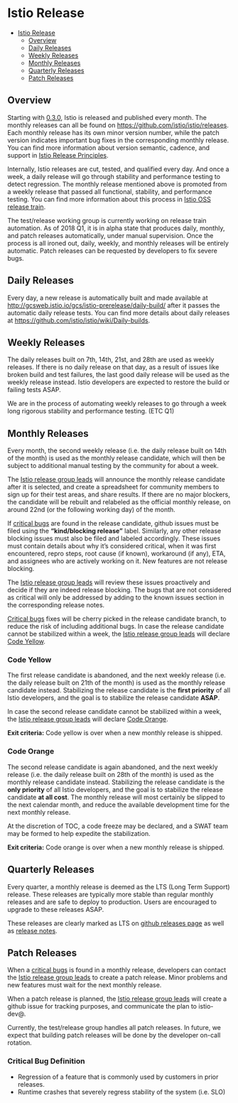 # Istio Release

- [Istio Release](#istio-release)
  * [Overview](#overview)
  * [Daily Releases](#daily-releases)
  * [Weekly Releases](#weekly-releases)
  * [Monthly Releases](#monthly-releases)
  * [Quarterly Releases](#quarterly-releases)
  * [Patch Releases](#patch-releases)

## Overview

Starting with [0.3.0](https://github.com/istio/istio/releases/tag/0.3.0), Istio is released and published every month. The
monthly releases can all be found on https://github.com/istio/istio/releases. Each monthly release has its own minor version
number, while the patch version indicates important bug fixes in the corresponding monthly release. You can find more
information about version semantic, cadence, and support in [Istio Release Principles](https://goo.gl/dcSBxF).

Internally, Istio releases are cut, tested, and qualified every day. And once a week, a daily release will go through
stability and performance testing to detect regression. The monthly release mentioned above is promoted from a weekly release
that passed all functional, stability, and performance testing. You can find more information about this process in
[Istio OSS release train](https://goo.gl/6V1SHm).

The test/release working group is currently working on release train automation. As of 2018 Q1, it is in alpha state that
produces daily, monthly, and patch releases automatically, under manual supervision. Once the process is all ironed out,
daily, weekly, and monthly releases will be entirely automatic. Patch releases can be requested by developers to fix severe
bugs.

## Daily Releases

Every day, a new release is automatically built and made available at http://gcsweb.istio.io/gcs/istio-prerelease/daily-build/
after it passes the automatic daily release tests. You can find more details about daily releases at
https://github.com/istio/istio/wiki/Daily-builds.

## Weekly Releases

The daily releases built on 7th, 14th, 21st, and 28th are used as weekly releases. If there is no daily release on that day,
as a result of issues like broken build and test failures, the last good daily release will be used as the weekly release
instead. Istio developers are expected to restore the build or failing tests ASAP.

We are in the process of automating weekly releases to go through a week long rigorous stability and performance testing. 
(ETC Q1)

## Monthly Releases

Every month, the second weekly release (i.e. the daily release built on 14th of the month) is used as the monthly release
candidate, which will then be subject to additional manual testing by the community for about a week.

The [Istio release group leads](https://github.com/istio/community/blob/master/WORKING-GROUPS.md#test-and-release) will 
announce the monthly release candidate after it is selected, and create a spreadsheet for community members to sign up for
their test areas, and share results. If there are no major blockers, the candidate will be rebuilt and relabeled as the
official monthly release, on around 22nd (or the following working day) of the month.

If [critical bugs](#critical-bug-definition) are found in the release candidate, github issues must be filed using the
**“kind/blocking release”** label. Similarly, any other release blocking issues must also be filed and labeled accordingly.
These issues must contain details about why it’s considered critical, when it was first encountered, repro steps, root cause
(if known), workaround (if any), ETA, and assignees who are actively working on it. New features are not release blocking.

The [Istio release group leads](https://github.com/istio/community/blob/master/WORKING-GROUPS.md#test-and-release) will review 
these issues proactively and decide if they are indeed release blocking. The bugs that are not considered as critical will 
only be addressed by adding to the known issues section in the corresponding release notes.

[Critical bugs](#critical-bug-definition) fixes will be cherry picked in the release candidate branch, to reduce the risk of
including additional bugs. In case the release candidate cannot be stabilized within a week, the 
[Istio release group leads](https://github.com/istio/community/blob/master/WORKING-GROUPS.md#test-and-release) will declare
[Code Yellow](#code-yellow).

### Code Yellow

The first release candidate is abandoned, and the next weekly release (i.e. the daily release built on 21th of the month) is
used as the monthly release candidate instead. Stabilizing the release candidate is the **first priority** of all Istio
developers, and the goal is to stabilize the release candidate **ASAP**.

In case the second release candidate cannot be stabilized within a week, the 
[Istio release group leads](https://github.com/istio/community/blob/master/WORKING-GROUPS.md#test-and-release) will declare
[Code Orange](#code-orange).

**Exit criteria:** Code yellow is over when a new monthly release is shipped.

### Code Orange
The second release candidate is again abandoned, and the next weekly release (i.e. the daily release built on 28th of the
month) is used as the monthly release candidate instead. Stabilizing the release candidate is the **only priority** of all
Istio developers, and the goal is to stabilize the release candidate **at all cost**. The monthly release will most certainly
be slipped to the next calendar month, and reduce the available development time for the next monthly release.

At the discretion of TOC, a code freeze may be declared, and a SWAT team may be formed to help expedite the stabilization.

**Exit criteria:** Code orange is over when a new monthly release is shipped.

## Quarterly Releases
Every quarter, a monthly release is deemed as the LTS (Long Term Support) release. These releases are typically more stable
than regular monthly releases and are safe to deploy to production. Users are encouraged to upgrade to these releases ASAP.

These releases are clearly marked as LTS on [github releases page](https://github.com/istio/istio/releases) as well as 
[release notes](https://istio.io/about/notes/).

## Patch Releases
When a [critical bugs](#critical-bug-definition) is found in a monthly release, developers can contact the
[Istio release group leads](https://github.com/istio/community/blob/master/WORKING-GROUPS.md#test-and-release)
to create a patch release. Minor problems and new features must wait for the next monthly release.

When a patch release is planned, the
[Istio release group leads](https://github.com/istio/community/blob/master/WORKING-GROUPS.md#test-and-release) will create a
github issue for tracking purposes, and communicate the plan to istio-dev@.

Currently, the test/release group handles all patch releases. In future, we expect that building patch releases will be done
by the developer on-call rotation.

### Critical Bug Definition
- Regression of a feature that is commonly used by customers in prior releases.
- Runtime crashes that severely regress stability of the system (i.e. SLO)

